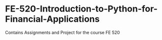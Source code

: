 # FE-520-Introduction-to-Python-for-Financial-Applications
Contains Assignments and Project for the course FE 520
